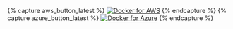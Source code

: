 {% capture aws_button_latest %}
<a href="https://console.aws.amazon.com/cloudformation/home#/stacks/new?stackName=Docker&templateURL=https://editions-us-east-1.s3.amazonaws.com/aws/stable/Docker.tmpl" data-rel="Stable-1" target="blank" id="aws-deploy">![Docker for AWS](https://s3.amazonaws.com/cloudformation-examples/cloudformation-launch-stack.png)</a>
{% endcapture %}
{% capture azure_button_latest %}
<a href="https://portal.azure.com/#create/Microsoft.Template/uri/https%3A%2F%2Fdownload.docker.com%2Fazure%2Fstable%2FDocker.tmpl" data-rel="Stable-1" target="_blank" class="_" id="azure-deploy">![Docker for Azure](http://azuredeploy.net/deploybutton.png)</a>
{% endcapture %}
